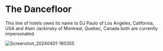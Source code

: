 # The Dancefloor
This line of hotels owes its name to DJ Paulo of Los Angeles, California, USA and Alain Jackinsky of Montreal, Quebec, Canada both are currently impersonated.

![Screenshot_20240401-160355](https://github.com/9413d5ff2a0b4f237a264010b65350e7/TAG/assets/159488374/3a6caa55-2461-449e-b9cd-71983f2c991c)
